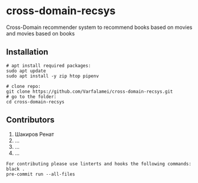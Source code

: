 # cross-domain-recsys
Cross-Domain recommender system to recommend books based on movies and movies based on books

## Installation

``` shell
# apt install required packages:
sudo apt update
sudo apt install -y zip htop pipenv
  
# clone repo:
git clone https://github.com/Varfalamei/cross-domain-recsys.git
# go to the folder:
cd cross-domain-recsys

```


## Contributors

1. Шакиров Ренат
2. ...
3. ...
4. ...

``` shell
For contributing please use linterts and hooks the following commands:
black .
pre-commit run --all-files
 ```